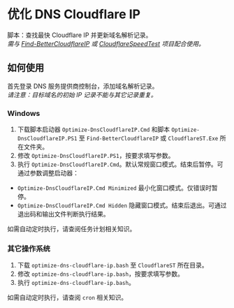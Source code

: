 # 优化 DNS Cloudflare IP
脚本：查找最快 Cloudflare IP 并更新域名解析记录。  
_需与 [Find-BetterCloudflareIP](https://github.com/CrazyBoyFeng/Find-BetterCloudflareIP) 或 [CloudflareSpeedTest](https://github.com/XIU2/CloudflareSpeedTest) 项目配合使用。_

## 如何使用
首先登录 DNS 服务提供商控制台，添加域名解析记录。  
_请注意：目标域名的初始 IP 记录不能与其它记录重复。_

### Windows
1. 下载脚本启动器 `Optimize-DnsCloudflareIP.Cmd` 和脚本 `Optimize-DnsCloudflareIP.PS1` 至 `Find-BetterCloudflareIP` 或 `CloudflareST.Exe` 所在文件夹。  
2. 修改 `Optimize-DnsCloudflareIP.PS1`，按要求填写参数。
3. 执行 `Optimize-DnsCloudflareIP.Cmd`。默认常规窗口模式。结束后暂停。可通过参数调整启动器：
* `Optimize-DnsCloudflareIP.Cmd Minimized` 最小化窗口模式。仅错误时暂停。
* `Optimize-DnsCloudflareIP.Cmd Hidden` 隐藏窗口模式。结束后退出。可通过退出码和输出文件判断执行结果。

如需自动定时执行，请查阅任务计划相关知识。

### 其它操作系统
1. 下载 `optimize-dns-cloudflare-ip.bash` 至 `CloudflareST` 所在目录。  
2. 修改 `optimize-dns-cloudflare-ip.bash`，按要求填写参数。  
3. 执行 `optimize-dns-cloudflare-ip.bash`。

如需自动定时执行，请查阅 `cron` 相关知识。
